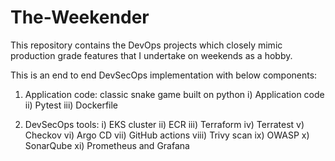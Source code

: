 # The-Weekender
This repository contains the DevOps projects which closely mimic production grade features that I undertake on weekends as a hobby.

This is an end to end  DevSecOps implementation with below components:

1. Application code: classic snake game built on python
i) Application code
ii) Pytest
iii) Dockerfile

2. DevSecOps tools:
i) EKS cluster
ii) ECR
iii) Terraform
iv) Terratest
v) Checkov
vi) Argo CD
vii) GitHub actions
viii) Trivy scan
ix) OWASP 
x) SonarQube
xi) Prometheus and Grafana
